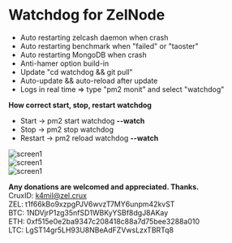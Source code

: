 # Watchdog for ZelNode
* Auto restarting zelcash daemon when crash  
* Auto restarting benchmark when "failed" or "taoster"
* Auto restarting MongoDB when crash
* Anti-hamer option build-in
* Update "cd watchdog && git pull"
* Auto-update && auto-reload after update  
* Logs in real time => type "pm2 monit" and select "watchdog"

<b>How correct start, stop, restart watchdog</b>
* Start -> pm2 start watchdog <b>--watch</b> 
* Stop -> pm2 stop watchdog  
* Restart -> pm2 reload watchdog <b>--watch</b>

![screen1](https://raw.githubusercontent.com/XK4MiLX/zelnode/master/image/w1pic.jpg)  
![screen1](https://raw.githubusercontent.com/XK4MiLX/zelnode/master/image/w2pic.jpg)  
![screen1](https://raw.githubusercontent.com/XK4MiLX/zelnode/master/image/mongo.png)  

<b>Any donations are welcomed and appreciated. Thanks.</b>  
CruxID: k4mil@zel.crux  
ZEL: t1f66kBo9xzpgPJV6wvzT7MY6unpm42kvST  
BTC: 1NDVjrP1zg35nfSD1WBKyYSBf8dgJ8AKay  
ETH: 0xf515e0e2ba9347c208418c88a7d75bee3288a010  
LTC: LgST14gr5LH93U8NBeAdFZVwsLzxTBRTq8  


